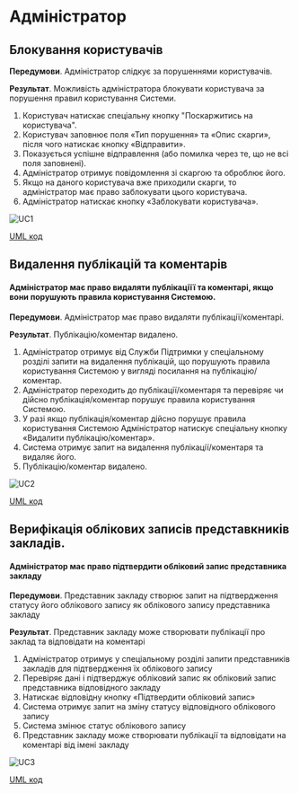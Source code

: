 # Адміністратор

## Блокування користувачів

**Передумови**. Адміністратор слідкує за порушеннями користувачів.

**Результат**. Можливість адміністратора блокувати користувача за порушення правил користування Системи.

1.	Користувач натискає спеціальну кнопку "Поскаржитись на користувача".
2.	Користувач заповнює поля «Тип порушення» та «Опис скарги», після чого натискає кнопку «Відправити».
3.  Показується успішне відправлення (або помилка через те, що не всі поля заповнені).
4.	Адміністратор отримує повідомлення зі скаргою та оброблює його.
5.	Якщо на даного користувача вже приходили скарги, то адміністратор має право заблокувати цього користувача.
6.	Адміністратор натискає кнопку «Заблокувати користувача».

![UC1](http://www.plantuml.com/plantuml/png/VPNFRX9H5CRtynGtTTCcjTADCIqbDUh2dHiJTsPQXfP8mS2uCIpuaxHTaA8DWSHO_DEbcm6XZ1qO4fxWt3VoE_SYTjAPkvnxpltExvppNTYlk7RP_N1Ii0fEpXN7ZfrrobOwLogwuh1KA9NtKgcKgEG_EdlRJpBfWymh-_2TVUJif1yTPCJJx4c-Q2MaF-Rqbyzrvkjd3xTDUNH57areI9xEfy_udWcwfL3Mo9TrsP1D3iipsQMXKUfQdY6lJZFoSTzV2dwvhxGfw1EDQ0h5cUogI0td3Sv4x8VEfZ5DoTiobln6OrmTqmZIKmeXhyiQ2WWG1WYCw5OsPKUWUq_Gd4FuFeVO39VQaFCJns26-WwD2T83sK99b5qYVGNW3GMOpd09rHBa9N4orO2NWVAD11Roal1nn18y40fYxkgiwAnzSrkNQgs1l41TqF8SVPO3o2dWUwhBH0NnuitRL6f7K8y6QFUFe24lOOK9muXrK8qvK8SyzuHgRTMX-XXoc4jl63dxoe8wtKSXg9toFN3MkBBcj9nYzj-piwfnBgrQwerQO8w92YNOu4EmUxA3Eg0Syop8uzs3jCcJPvOvcqsimQ-XpeVSZLuiH5jAB673QxjM0a9aCbXBv__C5h_e9vgVnpXZ4GXs9QVq4OMYM27z9dyHRE8Icr49WI34SNYltMXd4BkCh1EjiTQMXhyotLsBkyfTLwE_15LMmW1PWoRyTla58GxA9WzVdaD7EoWY6AmUnJg-1nJgES7m245i0xMA9TSHvVpHiIiUs7OkPziHZvMTBBmLVSCKQazlAIkn092JVtSKVb-T-CW0liRGhC2vmudskdUt4igBPLC99j5ZxjC0eP06_4gD-bYctcWR2epQO1l6k4KBNmlkGr7nWA4suWNgGwwXJH9pt_1332cpBNfgMm5ld3lLoOPNKd5BxtUjVMm3_wj_0G00)

[UML код](https://github.com/kpi-db-subgroup/kpi-db-subgroup/blob/master/UML/admin/Diagrams/UC1.pu)

## Видалення публікацій та коментарів
#### Адміністратор має право видаляти публікаціїї та коментарі, якщо вони порушують правила користування Системою.

**Передумови**. Адміністратор має право видаляти публікації/коментарі.

**Результат**. Публікацію/коментар видалено.

1.	Адміністратор отримує від Служби Підтримки у спеціальному розділі запити на видалення публікацій, що порушують правила користування Системою у вигляді посилання на публікацію/коментар.
2.	Адміністратор переходить до публікації/коментаря та перевіряє чи дійсно публікація/коментар порушує правила користування Системою.
3.	У разі якщо публікація/коментар дійсно порушує правила користування Системою Адміністратор натискує спеціальну кнопку «Видалити публікацію/коментар».
4.	Система отримує запит на видалення публікації/коментаря та видаляє його.
5.	Публікацію/коментар видалено.

![UC2](http://www.plantuml.com/plantuml/png/hLNBRXD14BpFLym7X3mk2EKH1S656nS-m8at4E7Oo3ONv8CV8X0fiX6Ap0a2of7BuWTUFpoMyWNTVqIL9p6ix6oiY4EKtTxgxkhgcl5UePZA5zyUPqmcE2pQLq4g7UJDzc4kMxG7kKmklxE-lcuBH--2dOr7kzlxkyzJ1wzJBuFDxRNzNViuVNoKDRV07nB-xAb7ldZoO2C99rybb9wq9FHu-IvTwI3MrXgZCfQnDgnCyFfBXjgKWOHwWlzzgrK9BTwTZ90qvgkMyQMLsF1IFm1NGU48kT5rsqzeEaBkM9jQqQgMWQcAq_AAbHyICOOU8mbN4ujVI1Ufc41h03jftTt0iggUSqJ4aE4iqoW2vcq052qONx-ipK-Up8tAzb1dg6VJXEeriukvslMvslzGOb3SgadizOq2StxAp5LLz8I9dgVqfwsD2RBf6-kPqkqIbSpKhMOpKKR7LudmkKOvMq1rkBmXvlkD2IEEYjWDZDktMWCtcKYNWqj8SKYSHInWJdf8Q58TYySGoCXl1AF4H4amwehLKt7uH9uWzn5_TR0u-xlpI8RUoq1ujyNi7xEWqpfe--PjMeGCVVKA2ysoFCV94klTCdTeE_6-rlVY08ey-Owu9PtPi7oObU5k6CMQS1WZLA9CjCpYYesvYd4np-yjf1_yqZ9RUf0HQWxqT5aQCUR_YrFY8iPy95u6RBB0lBJ6W7naGeoz-YcVPpRrvbtA4rT3Y5EANtubg1MFp1sxsI5P_eWaMIPs5Q9y7x2sEExjdZSNKWl5t9ijiuVR1p-0Vm00)

[UML код](https://github.com/kpi-db-subgroup/kpi-db-subgroup/blob/master/UML/admin/Diagrams/UC2.pu)


## Верифікація облікових записів представкників закладів.
#### Адміністратор має право підтвердити обліковий запис представника закладу

**Передумови**. Представник закладу створює запит на підтвердження статусу його облікового запису як облікового запису представника закладу

**Результат**. Представник закладу може створювати публікації про заклад та відповідати на коментарі

1.	Адміністратор отримує у спеціальному розділі запити представників закладів для підтвердження їх облікового запису 
2.	Перевіряє дані і підтверджує обліковий запис як обліковий запис представника відповідного закладу
3.	Натискає відповідну кнопку «Підтвердити обліковий запис» 
4.	Система отримує запит на зміну статусу відповідного облікового запису
5.	Система змінює статус облікового запису
6.	Представник закладу може створювати публікації та відповідати на коментарі від імені закладу

![UC3](http://www.plantuml.com/plantuml/png/SYWkIImgAStDuSf9JIjHo4XDJ4ajuh99oyyhKKZEpyaliZKmC50epgnAjJMqiBD9iWj8JCvEJ4-rij5FibDmJCdD1DHMDRbD0s5qxrFC0Q0R91PaWmGR3i0DO5iuG1PDJTiD8WWXLq8g0R5aCnYRE4xYIZt1cnlntioWOBkP019I5lOttpVlnsycnzcUzljgV_8uT3vzTFTUgWzNi5YYX0tzU8VQdQ1nhro15jQTkyBD3JfymzgNEfHSFZESihZcuupbqk2QOpKglfvoeMJd5WtQiAZU5cjOL2eS9IbzSHS4deLvD97OMrJOS7Zh2c4GpHAfSoTt33wZyRWrDh1y_w1wgBbSujn56dA1EjBFiGaI8-nY8CkJwWlAZLyj1UhUkFSxQquD-wsyAL2fnSDK-86Q2riQ6_OLJJxb1Yk2VqStD3mMTvOJSuxsS1knRnC0Ev2GjkSJQYnTJgJNWUxVc2D3fRZd4afjWqRySgzX5xVBGBhhRMG4OL3AIOhhubFSH2vx3pPoLgq4AOwofAgFFcDTvBqIltEDXs6ilCWiUtxyxDVvpARxOpZD_97E7YIYQj3vruRBEOFYeqCrjNJ3obynqggH0rZglCYStpA5PlHH4qVDeEByF9d1ItTsE4aJAOldHERJepabw1j8gE5lZ26LmwrbzMvZd-DqIoB3mpXiHNoGd4ZzAcJ5pJH9LkDPPRNL5YosVBdvYiL0aBS_pVPcFSaObFwTD2M3VcKOXT6TiOmHoWTtH4BquKyuPX5XT6_rWFvaDwgyvQQbrlztC_p3BH3R6T1OBqRnuD5zyNAIFUHHvr_oJm00)

[UML код](https://github.com/kpi-db-subgroup/kpi-db-subgroup/blob/master/UML/admin/Diagrams/UC3.pu)
